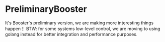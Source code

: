 # PreliminaryBooster
It's Booster's preliminary version, we are making more interesting things happen！
BTW: for some systems low-level control, we are moving to using golang instead for better integration and performance purposes.
